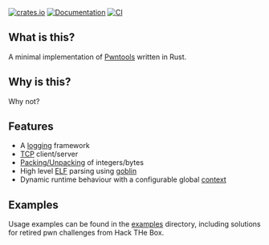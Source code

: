 [![crates.io](https://img.shields.io/crates/v/pwn.svg)](https://crates.io/crates/pwn)
[![Documentation](https://img.shields.io/docsrs/pwn/latest)](https://docs.rs/pwn/latest/pwn)
[![CI](https://github.com/clubby789/pwntools/actions/workflows/rust.yml/badge.svg)](https://github.com/clubby789/pwntools/actions/workflows/rust.yml)

## What is this?
A minimal implementation of [Pwntools](https://github.com/gallopsled/pwntools) written in Rust.

## Why is this?
Why not?

## Features
 - A [logging](https://docs.rs/pwn/latest/pwn/logging/index.html) framework
 - [TCP](https://docs.rs/pwn/latest/pwn/tubes/index.html) client/server
 - [Packing/Unpacking](https://docs.rs/pwn/latest/pwn/util/packing/index.html) of integers/bytes
 - High level [ELF](https://docs.rs/pwn/latest/pwn/elf/struct.Elf.html) parsing using [goblin](https://crates.io/crates/goblin)
 - Dynamic runtime behaviour with a configurable global [context](https://docs.rs/pwn/latest/pwn/context/index.html)

## Examples
Usage examples can be found in the [examples](examples) directory, including solutions for retired pwn challenges from Hack THe Box.